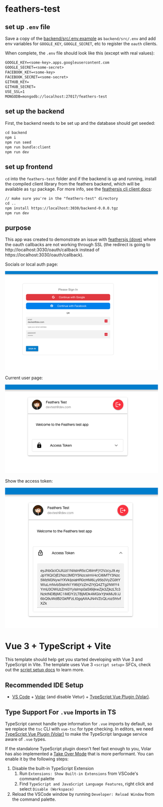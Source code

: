 # feathers-test

## set up `.env` file

Save a copy of the [backend/src/.env.example](backend/src/../.env.example) as `backend/src/.env` and add env variables for `GOOGLE_KEY`, `GOOGLE_SECRET`, etc to register the `oauth` clients.

When complete, the `.env` file should look like this (except with real values):

```
GOOGLE_KEY=<some-key>.apps.googleusercontent.com
GOOGLE_SECRET=<some-secret>
FACEBOOK_KEY=<some-key>
FACEBOOK_SECRET=<some-secret>
GITHUB_KEY=
GITHUB_SECRET=
USE_SSL=1
MONGODB=mongodb://localhost:27017/feathers-test
```

## set up the backend

First, the backend needs to be set up and the database should get seeded:

```
cd backend
npm i
npm run seed
npm run bundle:client
npm run dev
```

## set up frontend

`cd` into the `feathers-test` folder and if the backend is up and running, install the compiled client library from the feathers backend, which will be available as `tgz` package. For more info, see the [feathersjs cli client docs](https://feathersjs.com/guides/cli/client.html):

```
// make sure you're in the "feathers-test" directory
cd ..
npm install https://localhost:3030/backend-0.0.0.tgz
npm run dev
```

## purpose

This app was created to demonstrate an issue with [feathersjs (dove)](https://feathersjs.com/) where the oauth callbacks are not working through SSL (the redirect is going to http://localhost:3030/oauth/callback instead of https://localhost:3030/oauth/callback).

Socials or local auth page:

![socials login](./resources/login.png)

Current user page:

![socials login](./resources/user.png)

Show the access token:

![socials login](./resources/accessToken.png)

# Vue 3 + TypeScript + Vite

This template should help get you started developing with Vue 3 and TypeScript in Vite. The template uses Vue 3 `<script setup>` SFCs, check out the [script setup docs](https://v3.vuejs.org/api/sfc-script-setup.html#sfc-script-setup) to learn more.

## Recommended IDE Setup

- [VS Code](https://code.visualstudio.com/) + [Volar](https://marketplace.visualstudio.com/items?itemName=Vue.volar) (and disable Vetur) + [TypeScript Vue Plugin (Volar)](https://marketplace.visualstudio.com/items?itemName=Vue.vscode-typescript-vue-plugin).

## Type Support For `.vue` Imports in TS

TypeScript cannot handle type information for `.vue` imports by default, so we replace the `tsc` CLI with `vue-tsc` for type checking. In editors, we need [TypeScript Vue Plugin (Volar)](https://marketplace.visualstudio.com/items?itemName=Vue.vscode-typescript-vue-plugin) to make the TypeScript language service aware of `.vue` types.

If the standalone TypeScript plugin doesn't feel fast enough to you, Volar has also implemented a [Take Over Mode](https://github.com/johnsoncodehk/volar/discussions/471#discussioncomment-1361669) that is more performant. You can enable it by the following steps:

1. Disable the built-in TypeScript Extension
   1. Run `Extensions: Show Built-in Extensions` from VSCode's command palette
   2. Find `TypeScript and JavaScript Language Features`, right click and select `Disable (Workspace)`
2. Reload the VSCode window by running `Developer: Reload Window` from the command palette.
